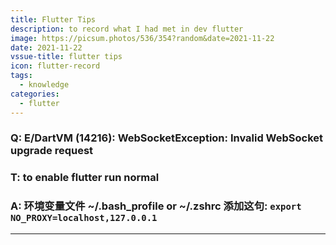 ```yaml
---
title: Flutter Tips
description: to record what I had met in dev flutter
image: https://picsum.photos/536/354?random&date=2021-11-22
date: 2021-11-22
vssue-title: flutter tips
icon: flutter-record
tags:
  - knowledge
categories:
  - flutter
---
```


### Q: E/DartVM (14216): WebSocketException: Invalid WebSocket upgrade request
### T: to enable flutter run normal
### A: 环境变量文件 ~/.bash_profile or ~/.zshrc 添加这句: `export NO_PROXY=localhost,127.0.0.1`

--- 